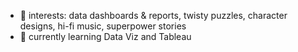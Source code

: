 - 👀 interests: data dashboards & reports, twisty puzzles, character designs, hi-fi music, superpower stories
- 🌱 currently learning Data Viz and Tableau 

<!---
ky-ty/ky-ty is a ✨ special ✨ repository because its `README.md` (this file) appears on your GitHub profile.
You can click the Preview link to take a look at your changes.
--->
